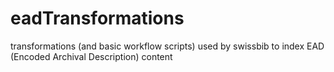 # eadTransformations
transformations (and basic workflow scripts) used by swissbib to index EAD (Encoded Archival Description) content
